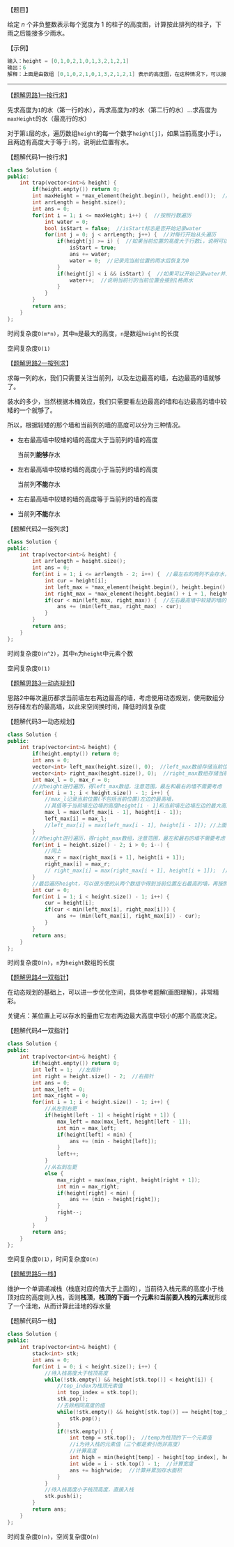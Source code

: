 【题目】

给定 *n* 个非负整数表示每个宽度为 1 的柱子的高度图，计算按此排列的柱子，下雨之后能接多少雨水。

【示例】



```c++
输入：height = [0,1,0,2,1,0,1,3,2,1,2,1]
输出：6
解释：上面是由数组 [0,1,0,2,1,0,1,3,2,1,2,1] 表示的高度图，在这种情况下，可以接 6 个单位的雨水（蓝色部分表示雨水）。
```

---

【[题解思路1—按行求](https://leetcode-cn.com/problems/trapping-rain-water/solution/xiang-xi-tong-su-de-si-lu-fen-xi-duo-jie-fa-by-w-8/)】

先求高度为`1`的水（第一行的水），再求高度为`2`的水（第二行的水）...求高度为`maxHeight`的水（最高行的水）

对于第`i`层的水，遍历数组`height`的每一个数字`height[j]`，如果当前高度小于`i`，且两边有高度大于等于`i`的，说明此位置有水。

【题解代码1—按行求】

```c++
class Solution {
public:
    int trap(vector<int>& height) {
        if(height.empty()) return 0;
        int maxHeight = *max_element(height.begin(), height.end());  //maxHeigh得到最大的高度，规定了下面需要遍历的几层水
        int arrLength = height.size();
        int ans = 0;
        for(int i = 1; i <= maxHeight; i++) {  //按照行数遍历
            int water = 0;
            bool isStart = false;  //isStart标志是否开始记录water
            for(int j = 0; j < arrLength; j++) {  //对每行开始从头遍历
                if(height[j] >= i) {  //如果当前位置的高度大于行数i，说明可以开始记录water
                    isStart = true;
                    ans += water;
                    water = 0;  //记录完当前位置的雨水后恢复为0
                }
                if(height[j] < i && isStart) {  //如果可以开始记录water并且当前位置j上的高度小于行数i
                    water++;  //说明当前行的当前位置会接到1格雨水
                }
            }
        }
        return ans;
    }
};
```

时间复杂度`O(m*n)`，其中`m`是最大的高度，`n`是数组`height`的长度

空间复杂度`O(1)`

【[题解思路2—按列求](https://leetcode-cn.com/problems/trapping-rain-water/solution/xiang-xi-tong-su-de-si-lu-fen-xi-duo-jie-fa-by-w-8/)】

求每一列的水，我们只需要关注当前列，以及左边最高的墙，右边最高的墙就够了。

装水的多少，当然根据木桶效应，我们只需要看左边最高的墙和右边最高的墙中较矮的一个就够了。

所以，根据较矮的那个墙和当前列的墙的高度可以分为三种情况。

* 左右最高墙中较矮的墙的高度大于当前列的墙的高度

  当前列**能够**存水

* 左右最高墙中较矮的墙的高度小于当前列的墙的高度

  当前列**不能**存水

* 左右最高墙中较矮的墙的高度等于当前列的墙的高度

* 当前列**不能**存水

【题解代码2—按列求】

```c++
class Solution {
public:
    int trap(vector<int>& height) {
        int arrlength = height.size();
        int ans = 0;
        for(int i = 1; i <= arrlength - 2; i++) {  //最左右的两列不会存水，不用考虑，故缩小范围
            int cur = height[i];
            int left_max = *max_element(height.begin(), height.begin() + i);  //当前列左边最高的墙
            int right_max = *max_element(height.begin() + i + 1, height.end()); //当前列右边最高的墙
            if(cur < min(left_max, right_max)) {  //左右最高墙中较矮的墙的高度大于当前列的墙的高度，才能存水
                ans += (min(left_max, right_max) - cur);
            }
        }
        return ans;
    }
};
```

时间复杂度`O(n^2)`，其中`n`为`height`中元素个数

空间复杂度`O(1)`

【[题解思路3—动态规划](https://leetcode-cn.com/problems/trapping-rain-water/solution/xiang-xi-tong-su-de-si-lu-fen-xi-duo-jie-fa-by-w-8/)】

思路2中每次遍历都求当前墙左右两边最高的墙，考虑使用动态规划，使用数组分别存储左右的最高墙，以此来空间换时间，降低时间复杂度

【题解代码3—动态规划】

```c++
class Solution {
public:
    int trap(vector<int>& height) {
        if(height.empty()) return 0;
        int ans = 0;
        vector<int> left_max(height.size(), 0);  //left_max数组存储当前位置左边的最高墙
        vector<int> right_max(height.size(), 0);  //right_max数组存储当前位置右边的最高墙
        int max_l = 0, max_r = 0;
        //对height进行遍历，得left_max数组，注意范围，最左和最右的墙不需要考虑
        for(int i = 1; i < height.size() - 1; i++) {  
            //max_l记录当前位置(不包括当前位置)左边的最高墙，
            //其值等于当前墙左边墙的高度height[i - 1]和当前墙左边墙左边的最大高度left_max[i - 1]中的大者
            max_l = max(left_max[i - 1], height[i - 1]);  
            left_max[i] = max_l;
            //left_max[i] = max(left_max[i - 1], height[i - 1]); //上面两句可简写为一句  
        }
        //对height进行遍历，得right_max数组，注意范围，最左和最右的墙不需要考虑
        for(int i = height.size() - 2; i > 0; i--) {  
            //同上
            max_r = max(right_max[i + 1], height[i + 1]);
            right_max[i] = max_r;  
            // right_max[i] = max(right_max[i + 1], height[i + 1]);  //上面两句可简写为一句 
        }
        //最后遍历height，可以很方便的从两个数组中得到当前位置左右最高的墙，再按照思路2的方法计算存水的数量即可
        int cur = 0;
        for(int i = 1; i < height.size() - 1; i++) {  
            cur = height[i];
            if(cur < min(left_max[i], right_max[i])) {
                ans += (min(left_max[i], right_max[i]) - cur);
            }
        }
        return ans;
    }
};
```

时间复杂度`O(n)`，`n`为`height`数组的长度

【[题解思路4—双指针](https://leetcode-cn.com/problems/trapping-rain-water/solution/xiang-xi-tong-su-de-si-lu-fen-xi-duo-jie-fa-by-w-8/)】

在动态规划的基础上，可以进一步优化空间，具体参考题解(画图理解)，非常精彩。

关键点：某位置上可以存水的量由它左右两边最大高度中较小的那个高度决定。

【题解代码4—双指针】

```c++
class Solution {
public:
    int trap(vector<int>& height) {
        if(height.empty()) return 0;
        int left = 1;  //左指针
        int right = height.size() - 2;  //右指针
        int ans = 0;
        int max_left = 0;
        int max_right = 0;
        for(int i = 1; i < height.size() - 1; i++) {
            //从左到右更
            if(height[left - 1] < height[right + 1]) {
                max_left = max(max_left, height[left - 1]);
                int min = max_left;
                if(height[left] < min) {
                    ans += (min - height[left]);
                }
                left++;
            }
            //从右到左更
            else {
                max_right = max(max_right, height[right + 1]);
                int min = max_right;
                if(height[right] < min) {
                    ans += (min - height[right]);
                }
                right--;
            }
        }
        return ans;
    }
};
```

空间复杂度`O(1）`，时间复杂度`O(n)`

【[题解思路5—栈](https://leetcode-cn.com/problems/trapping-rain-water/solution/yi-miao-jiu-neng-du-dong-de-dong-hua-jie-o9sv/)】

维护一个单调递减栈（栈底对应的值大于上面的），当前待入栈元素的高度小于栈顶对应的高度则入栈，否则**栈顶**，**栈顶的下面一个元素**和**当前要入栈的元素**就形成了一个洼地，从而计算此洼地的存水量

【题解代码5—栈】

```C++
class Solution {
public:
    int trap(vector<int>& height) {
        stack<int> stk;
        int ans = 0;
        for(int i = 0; i < height.size(); i++) {
            //待入栈高度大于栈顶高度
            while(!stk.empty() && height[stk.top()] < height[i]) {  
                //top_index为栈顶元素值
                int top_index = stk.top();
                stk.pop();
                //去除相同高度的值
                while(!stk.empty() && height[stk.top()] == height[top_index]) {
                    stk.pop();
                }
                if(!stk.empty()) {
                    int temp = stk.top();  //temp为栈顶的下一个元素值
                    //i为待入栈的元素值（三个都是索引而非高度）
                    //计算高度
                    int high = min(height[temp] - height[top_index], height[i] - height[top_index]);
                    int wide = i - stk.top() - 1;  //计算宽度
                    ans += high*wide;  //计算并累加存水面积
                }
            }
            //待入栈高度小于栈顶高度，直接入栈
            stk.push(i);
        }
        return ans;
    }
};
```

时间复杂度`O(n)`，空间复杂度`O(n)`


